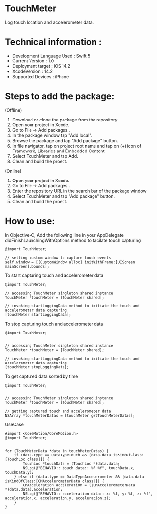 # TouchMeter
Log touch location and accelerometer data.

# Technical information :
- Development Language Used : Swift 5
- Current Version : 1.0
- Deployment target : iOS 14.2
- XcodeVersion : 14.2
- Supported Devices : iPhone

# Steps to add the package:
(Offline)
1. Download or clone the package from the repository.
2. Open your project in Xcode.
3. Go to File -> Add packages..
4. In the package window tap "Add local".
5. Browse the package and tap "Add package" button.
6. In file navigator, tap on project root name and tap on (+) icon of Framework, Libraries and Embedded Content
7. Select TouchMeter and tap Add.
8. Clean and build the proect.

(Online)
1. Open your project in Xcode.
2. Go to File -> Add packages..
3. Enter the repository URL in the search bar of the package window
4. Select TouchMeter and tap "Add package" button.
5. Clean and build the proect.

# How to use:
In Objective-C,
Add the following line in your AppDelegate didFinishLaunchingWithOptions method to facilate touch capturing
```
@import TouchMeter;

// setting custom window to capture touch events
self.window = [[CustomWindow alloc] initWithFrame:[UIScreen mainScreen].bounds];
```

To start capturing touch and accelerometer data
```
@import TouchMeter;

// accessing TouchMeter singleton shared instance
TouchMeter *touchMeter = [TouchMeter shared];

// invoking startLoggingData method to initiate the touch and accelerometer data capturing
[touchMeter startLoggingData];
```

To stop capturing touch and accelerometer data
```
@import TouchMeter;


// accessing TouchMeter singleton shared instance
TouchMeter *touchMeter = [TouchMeter shared];

// invoking startLoggingData method to initiate the touch and accelerometer data capturing
[touchMeter stopLoggingData];
```

To get captured data sorted by time
```
@import TouchMeter;


// accessing TouchMeter singleton shared instance
TouchMeter *touchMeter = [TouchMeter shared];

// getting captured touch and accelerometer data
NSArray *touchMeterDatas = [touchMeter getTouchMeterDatas];
```

UseCase
```
#import <CoreMotion/CoreMotion.h>
@import TouchMeter;


for (TouchMeterData *data in touchMeterDatas) {
    if (data.type == DataTypeTouch && [data.data isKindOfClass:[TouchLoc class]]) {
        TouchLoc *touchData = (TouchLoc *)data.data;
        NSLog(@"BEHAVIO:: touch data:: %f %f", touchData.x, touchData.y);
    } else if (data.type == DataTypeAccelerometer && [data.data isKindOfClass:[CMAccelerometerData class]]) {
        CMAcceleration acceleration = ((CMAccelerometerData *)data.data).acceleration;
        NSLog(@"BEHAVIO:: acceleration data:: x: %f, y: %f, z: %f", acceleration.x, acceleration.y, acceleration.z);
    }
}
```



